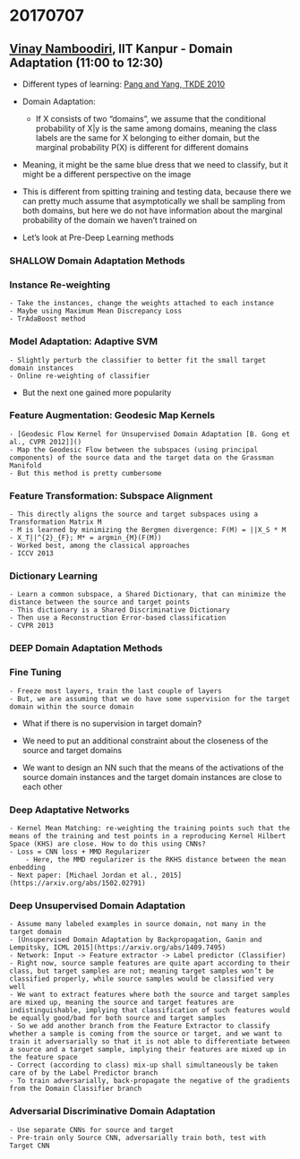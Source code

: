 # 20170707

## [Vinay Namboodiri](https://www.cse.iitk.ac.in/users/vinaypn/), IIT Kanpur - Domain Adaptation (11:00 to 12:30)

- Different types of learning: [Pang and Yang, TKDE 2010](http://doi.ieeecomputersociety.org/cms/Computer.org/dl/trans/tk/2010/10/figures/ttk20101013452.gif)

- Domain Adaptation:
    - If X consists of two “domains”, we assume that the conditional probability of X|y is the same among domains, meaning the class labels are the same for X belonging to either domain, but the marginal probability P(X) is different for different domains

- Meaning, it might be the same blue dress that we need to classify, but it might be a different perspective on the image

- This is different from spitting training and testing data, because there we can pretty much assume that asymptotically we shall be sampling from both domains, but here we do not have information about the marginal probability of the domain we haven’t trained on

- Let’s look at Pre-Deep Learning methods

### SHALLOW Domain Adaptation Methods

### Instance Re-weighting
    - Take the instances, change the weights attached to each instance
    - Maybe using Maximum Mean Discrepancy Loss
    - TrAdaBoost method

### Model Adaptation: Adaptive SVM
    - Slightly perturb the classifier to better fit the small target domain instances
    - Online re-weighting of classifier

- But the next one gained more popularity

### Feature Augmentation: Geodesic Map Kernels
    - [Geodesic Flow Kernel for Unsupervised Domain Adaptation [B. Gong et al., CVPR 2012]]()
    - Map the Geodesic Flow between the subspaces (using principal components) of the source data and the target data on the Grassman Manifold
    - But this method is pretty cumbersome

### Feature Transformation: Subspace Alignment
    - This directly aligns the source and target subspaces using a Transformation Matrix M
    - M is learned by minimizing the Bergmen divergence: F(M) = ||X_S * M - X_T||^{2}_{F}; M* = argmin_{M}(F(M))
    - Worked best, among the classical approaches
    - ICCV 2013

### Dictionary Learning
    - Learn a common subspace, a Shared Dictionary, that can minimize the distance between the source and target points
    - This dictionary is a Shared Discriminative Dictionary
    - Then use a Reconstruction Error-based classification
    - CVPR 2013

### DEEP Domain Adaptation Methods

### Fine Tuning
    - Freeze most layers, train the last couple of layers
    - But, we are assuming that we do have some supervision for the target domain within the source domain

- What if there is no supervision in target domain?

- We need to put an additional constraint about the closeness of the source and target domains

- We want to design an NN such that the means of the activations of the source domain instances and the target domain instances are close to each other

### Deep Adaptative Networks
    - Kernel Mean Matching: re-weighting the training points such that the means of the training and test points in a reproducing Kernel Hilbert Space (KHS) are close. How to do this using CNNs?
    - Loss = CNN loss + MMD Regularizer
        - Here, the MMD regularizer is the RKHS distance between the mean enbedding
    - Next paper: [Michael Jordan et al., 2015](https://arxiv.org/abs/1502.02791)

### Deep Unsupervised Domain Adaptation
    - Assume many labeled examples in source domain, not many in the target domain
    - [Unsupervised Domain Adaptation by Backpropagation, Ganin and Lempitsky, ICML 2015](https://arxiv.org/abs/1409.7495)
    - Network: Input -> Feature extractor -> Label predictor (Classifier)
    - Right now, source sample features are quite apart according to their class, but target samples are not; meaning target samples won’t be classified properly, while source samples would be classified very well
    - We want to extract features where both the source and target samples are mixed up, meaning the source and target features are indistinguishable, implying that classification of such features would be equally good/bad for both source and target samples
    - So we add another branch from the Feature Extractor to classify whether a sample is coming from the source or target, and we want to train it adversarially so that it is not able to differentiate between a source and a target sample, implying their features are mixed up in the feature space
    - Correct (according to class) mix-up shall simultaneously be taken care of by the Label Predictor branch
    - To train adversarially, back-propagate the negative of the gradients from the Domain Classifier branch

### Adversarial Discriminative Domain Adaptation
    - Use separate CNNs for source and target
    - Pre-train only Source CNN, adversarially train both, test with Target CNN
